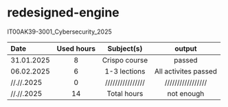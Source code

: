 # redesigned-engine
IT00AK39-3001_Cybersecurity_2025


| Date  | Used hours | Subject(s) |  output |
| :---         |     :---:      |     :---:      |     :---:      |
| 31.01.2025 | 8  | Crispo course     | passed               |
| 06.02.2025 | 6  | 1-3 lections      | All activites passed |
| //.//.2025 | 0  | ////////////////  | /////////////////    |
| //.//.2025 | 14 | Total hours       | not enough           |
